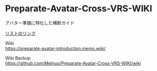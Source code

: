 # Preparate-Avatar-Cross-VRS-WIKI
アバター準備に特化した横断ガイド
  
[リストのリンク](https://docs.google.com/spreadsheets/d/1IA8vzbdy_L0ZYIhnGesF2qfjV7BZvil5FjOa3-08Upw/edit?usp=sharing)  
  
Wiki  
https://preparate-avatar-introduction.memo.wiki/
  
Wiki Backup  
https://github.com/Melnus/Preparate-Avatar-Cross-VRS-WIKI/wiki
  
  

